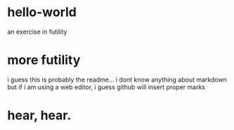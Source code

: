 # hello-world
an exercise in futility
# more futility
i guess this is probably the readme... i dont know anything about markdown but if i am using a web editor, i guess github will insert proper marks
# hear, hear.
